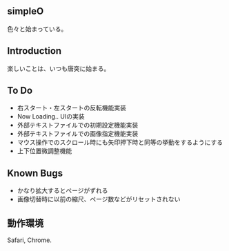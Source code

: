 simpleO
--------

色々と始まっている。

Introduction
------------

楽しいことは、いつも唐突に始まる。

To Do
------------

- 右スタート・左スタートの反転機能実装
- Now Loading.. UIの実装
- 外部テキストファイルでの初期設定機能実装
- 外部テキストファイルでの画像指定機能実装
- マウス操作でのスクロール時にも矢印押下時と同等の挙動をするようにする
- 上下位置微調整機能

Known Bugs
------------

- かなり拡大するとページがずれる
- 画像切替時に以前の縮尺、ページ数などがリセットされない

動作環境
------------

Safari, Chrome.
